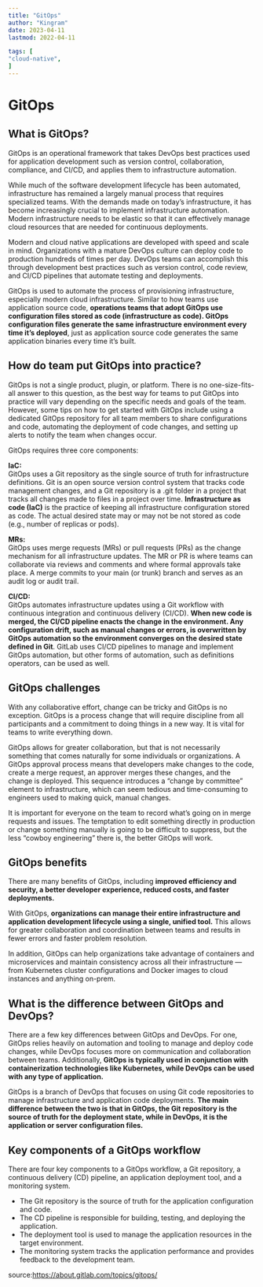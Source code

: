 ```yaml
---
title: "GitOps"   
author: "Kingram"  
date: 2023-04-11   
lastmod: 2022-04-11

tags: [  
"cloud-native",
]
---
```


# GitOps

## What is GitOps?   
GitOps is an operational framework that takes DevOps best practices used for application development such as version control, collaboration, compliance, and CI/CD, and applies them to infrastructure automation.

While much of the software development lifecycle has been automated, infrastructure has remained a largely manual process that requires specialized teams. With the demands made on today’s infrastructure, it has become increasingly crucial to implement infrastructure automation. Modern infrastructure needs to be elastic so that it can effectively manage cloud resources that are needed for continuous deployments.

Modern and cloud native applications are developed with speed and scale in mind. Organizations with a mature DevOps culture can deploy code to production hundreds of times per day. DevOps teams can accomplish this through development best practices such as version control, code review, and CI/CD pipelines that automate testing and deployments.

GitOps is used to automate the process of provisioning infrastructure, especially modern cloud infrastructure. Similar to how teams use application source code, **operations teams that adopt GitOps use configuration files stored as code (infrastructure as code). GitOps configuration files generate the same infrastructure environment every time it’s deployed**, just as application source code generates the same application binaries every time it’s built.

## How do team put GitOps into practice?   
GitOps is not a single product, plugin, or platform. There is no one-size-fits-all answer to this question, as the best way for teams to put GitOps into practice will vary depending on the specific needs and goals of the team. However, some tips on how to get started with GitOps include using a dedicated GitOps repository for all team members to share configurations and code, automating the deployment of code changes, and setting up alerts to notify the team when changes occur.

GitOps requires three core components:

**IaC:**   
GitOps uses a Git repository as the single source of truth for infrastructure definitions. Git is an open source version control system that tracks code management changes, and a Git repository is a .git folder in a project that tracks all changes made to files in a project over time. **Infrastructure as code (IaC)** is the practice of keeping all infrastructure configuration stored as code. The actual desired state may or may not be not stored as code (e.g., number of replicas or pods).

**MRs:**    
GitOps uses merge requests (MRs) or pull requests (PRs) as the change mechanism for all infrastructure updates. The MR or PR is where teams can collaborate via reviews and comments and where formal approvals take place. A merge commits to your main (or trunk) branch and serves as an audit log or audit trail.

**CI/CD:**    
GitOps automates infrastructure updates using a Git workflow with continuous integration and continuous delivery (CI/CD). **When new code is merged, the CI/CD pipeline enacts the change in the environment. Any configuration drift, such as manual changes or errors, is overwritten by GitOps automation so the environment converges on the desired state defined in Git**. GitLab uses CI/CD pipelines to manage and implement GitOps automation, but other forms of automation, such as definitions operators, can be used as well.

## GitOps challenges
With any collaborative effort, change can be tricky and GitOps is no exception. GitOps is a process change that will require discipline from all participants and a commitment to doing things in a new way. It is vital for teams to write everything down.

GitOps allows for greater collaboration, but that is not necessarily something that comes naturally for some individuals or organizations. A GitOps approval process means that developers make changes to the code, create a merge request, an approver merges these changes, and the change is deployed. This sequence introduces a “change by committee” element to infrastructure, which can seem tedious and time-consuming to engineers used to making quick, manual changes.

It is important for everyone on the team to record what’s going on in merge requests and issues. The temptation to edit something directly in production or change something manually is going to be difficult to suppress, but the less “cowboy engineering” there is, the better GitOps will work.

## GitOps benefits   
There are many benefits of GitOps, including **improved efficiency and security, a better developer experience, reduced costs, and faster deployments.**

With GitOps, **organizations can manage their entire infrastructure and application development lifecycle using a single, unified tool.** This allows for greater collaboration and coordination between teams and results in fewer errors and faster problem resolution.

In addition, GitOps can help organizations take advantage of containers and microservices and maintain consistency across all their infrastructure — from Kubernetes cluster configurations and Docker images to cloud instances and anything on-prem.

## What is the difference between GitOps and DevOps?    
There are a few key differences between GitOps and DevOps. For one, GitOps relies heavily on automation and tooling to manage and deploy code changes, while DevOps focuses more on communication and collaboration between teams. Additionally, **GitOps is typically used in conjunction with containerization technologies like Kubernetes, while DevOps can be used with any type of application.**

GitOps is a branch of DevOps that focuses on using Git code repositories to manage infrastructure and application code deployments. **The main difference between the two is that in GitOps, the Git repository is the source of truth for the deployment state, while in DevOps, it is the application or server configuration files.**

## Key components of a GitOps workflow   
There are four key components to a GitOps workflow, a Git repository, a continuous delivery (CD) pipeline, an application deployment tool, and a monitoring system.
- The Git repository is the source of truth for the application configuration and code.
- The CD pipeline is responsible for building, testing, and deploying the application.
- The deployment tool is used to manage the application resources in the target environment.
- The monitoring system tracks the application performance and provides feedback to the development team.

source:https://about.gitlab.com/topics/gitops/